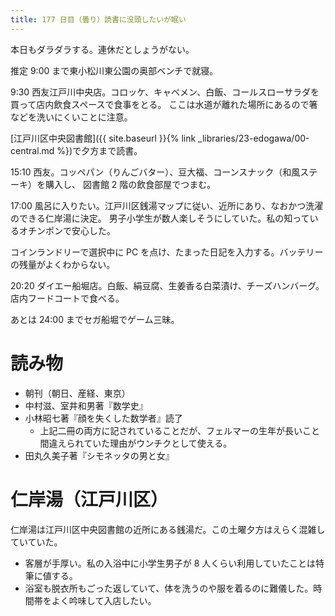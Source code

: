 ```yaml
---
title: 177 日目（曇り）読書に没頭したいが眠い
---
```


本日もダラダラする。連休だとしょうがない。

推定 9:00 まで東小松川東公園の奥部ベンチで就寝。

9:30 西友江戸川中央店。コロッケ、キャベメン、白飯、コールスローサラダを買って店内飲食スペースで食事をとる。
ここは水道が離れた場所にあるので箸などを洗いにくいことに注意。

[江戸川区中央図書館]({{ site.baseurl }}{% link _libraries/23-edogawa/00-central.md %})で夕方まで読書。

15:10 西友。コッペパン（りんごバター）、豆大福、コーンスナック（和風ステーキ）を購入し、
図書館 2 階の飲食部屋でつまむ。

17:00 風呂に入りたい。江戸川区銭湯マップに従い、近所にあり、なおかつ洗濯のできる仁岸湯に決定。
男子小学生が数人楽しそうにしていた。私の知っているオチンポンで安心した。

コインランドリーで選択中に PC を点け、たまった日記を入力する。バッテリーの残量がよくわからない。

20:20 ダイエー船堀店。白飯、絹豆腐、生姜香る白菜漬け、チーズハンバーグ。店内フードコートで食べる。

あとは 24:00 までセガ船堀でゲーム三昧。

# 読み物

* 朝刊（朝日、産経、東京）
* 中村滋、室井和男著『数学史』
* 小林昭七著『顔を失くした数学者』読了
  * 上記二冊の両方に記されていることだが、フェルマーの生年が長いこと間違えられていた理由がウンチクとして使える。
* 田丸久美子著『シモネッタの男と女』

# 仁岸湯（江戸川区）

仁岸湯は江戸川区中央図書館の近所にある銭湯だ。この土曜夕方はえらく混雑していていた。

* 客層が手厚い。私の入浴中に小学生男子が 8 人くらい利用していたことは特筆に値する。
* 浴室も脱衣所もごった返していて、体を洗うのや服を着るのに難儀した。時間帯をよく吟味して入店したい。
